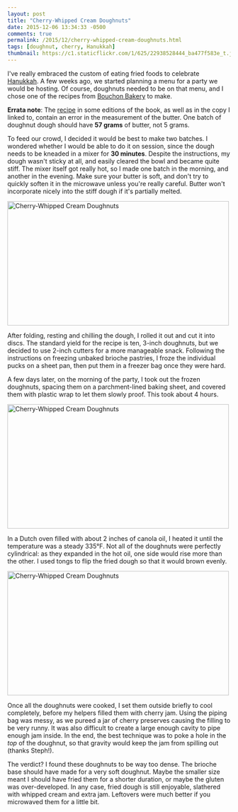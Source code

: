 ```yaml
---
layout: post
title: "Cherry-Whipped Cream Doughnuts"
date: 2015-12-06 13:34:33 -0500
comments: true
permalink: /2015/12/cherry-whipped-cream-doughnuts.html
tags: [doughnut, cherry, Hanukkah]
thumbnail: https://c1.staticflickr.com/1/625/22938528444_ba477f583e_t.jpg
---
```


I've really embraced the custom of eating fried foods to celebrate
[Hanukkah](/tag/hanukkah/). A few weeks ago, we started planning
a menu for a party we would be hosting. Of course, doughnuts 
needed to be on that menu, and I chose one of the recipes
from [Bouchon Bakery](/tag/bouchon-bakery/) to make.

<span class="highlight">**Errata note**: The
 [recipe](http://familymealblog.com/2013/02/15/cherry-cream-doughnuts-not-everything-has-to-be-perfect/) 
in some editions of the book, as well as in the copy I
linked to, contain an error in the measurement of the butter. 
One batch of doughnut dough should have **57 grams** of butter, not 5
grams.</span>

To feed our crowd, I decided it would be best to make two batches.
I wondered whether I would be able to do it on session, since the
dough needs to be kneaded in a mixer for **30 minutes**. Despite
the instructions, my dough wasn't sticky at all, and easily
cleared the bowl and became quite stiff. The mixer itself got
really hot, so I made one batch in the morning, and another
in the evening. Make sure your butter is soft, and don't
try to quickly soften it in the microwave unless you're really careful.
Butter won't incorporate nicely into the stiff dough if it's partially
melted.

<a data-flickr-embed="true"
href="https://www.flickr.com/photos/gnuf/23566372575/in/dateposted/"
title="Cherry-Whipped Cream Doughnuts"><img
src="https://farm1.staticflickr.com/633/23566372575_4ee105b2e2.jpg"
width="500" height="281" alt="Cherry-Whipped Cream
Doughnuts"></a><script async
src="//embedr.flickr.com/assets/client-code.js"
charset="utf-8"></script>

After folding, resting and chilling the dough, I rolled it out and cut
it into discs. The standard yield for the recipe is ten, 3-inch
doughnuts, but we decided to use 2-inch cutters for a more manageable
snack. Following the instructions on freezing unbaked brioche pastries,
I froze the individual pucks on a sheet pan, then put them in a freezer
bag once they were hard.

A few days later, on the morning of the party, I took out the frozen
doughnuts, spacing them on a parchment-lined baking sheet, and covered
them with plastic wrap to let them slowly proof. This took about 4
hours.

<a data-flickr-embed="true"
href="https://www.flickr.com/photos/gnuf/22938528444/in/dateposted/"
title="Cherry-Whipped Cream Doughnuts"><img
src="https://farm1.staticflickr.com/625/22938528444_ba477f583e.jpg"
width="500" height="281" alt="Cherry-Whipped Cream
Doughnuts"></a><script async
src="//embedr.flickr.com/assets/client-code.js"
charset="utf-8"></script>

In a Dutch oven filled with about 2 inches of canola oil, I heated it
until the temperature was a steady 335°F. Not all of the doughnuts
were perfectly cylindrical: as they expanded in the hot oil, one
side would rise more than the other. I used tongs to flip the fried
dough so that it would brown evenly.

<a data-flickr-embed="true"
href="https://www.flickr.com/photos/gnuf/22940454554/in/dateposted/"
title="Cherry-Whipped Cream Doughnuts"><img
src="https://farm6.staticflickr.com/5676/22940454554_0ffe4f4bc1.jpg"
width="500" height="281" alt="Cherry-Whipped Cream
Doughnuts"></a><script async
src="//embedr.flickr.com/assets/client-code.js"
charset="utf-8"></script>

Once all the doughnuts were cooked, I set them outside briefly to cool
completely, before my helpers filled them with cherry jam. Using
the piping bag was messy, as we pureed a jar of cherry preserves
causing the filling to be very runny. It was also difficult to create a
large enough cavity to pipe enough jam inside. In the end, the best
technique was to poke a hole in the _top_ of the doughnut, so that
gravity would keep the jam from spilling out (thanks Steph!).

The verdict? I found these doughnuts to be way too dense. The brioche
base should have made for a very soft doughnut. Maybe the smaller size
meant I should have fried them for a shorter duration, or maybe
the gluten was over-developed. In any case, fried dough is still
enjoyable, slathered with whipped cream and extra jam. Leftovers
were much better if you microwaved them for a little bit.
